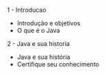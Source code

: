 
1 - Introducao  
- Introdução e objetivos  
- O que é o Java

2 - Java e sua historia  
- Java e sua história  
- Certifique seu conhecimento
